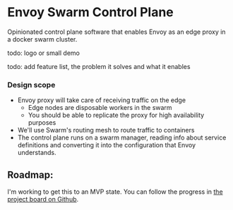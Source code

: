 # Envoy Swarm Control Plane
Opinionated control plane software that enables Envoy as an edge proxy in a docker swarm cluster.

todo: logo or small demo

todo: add feature list, the problem it solves and what it enables

### Design scope
- Envoy proxy will take care of receiving traffic on the edge
  - Edge nodes are disposable workers in the swarm
  - You should be able to replicate the proxy for high availability purposes
- We'll use Swarm's routing mesh to route traffic to containers
- The control plane runs on a swarm manager, reading info about service definitions and converting it into the configuration that Envoy understands. 
  
## Roadmap:
I'm working to get this to an MVP state. You can follow the progress in [the project board on Github](https://github.com/nstapelbroek/envoy-swarm-control-plane/projects/1). 